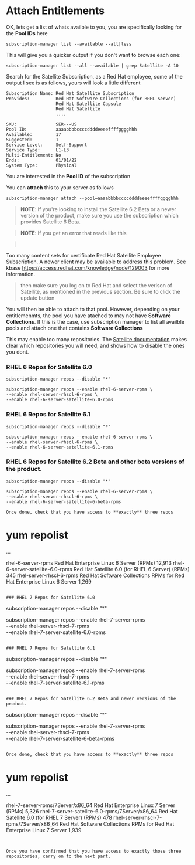
# Attach Entitlements

OK, lets get a list of whats availble to you, you are specifically looking for the **Pool IDs** here

```
subscription-manager list --available --all|less
```

This will give you a quicker output if you don't want to browse each one:

```
subscription-manager list --all --available | grep Satellite -A 10
```

Search for the Satellite Subscription, as a Red Hat employee, some of the output I see is as follows, yours will look a little different

```
Subscription Name: Red Hat Satellite Subscription
Provides:          Red Hat Software Collections (for RHEL Server)
                   Red Hat Satellite Capsule
                   Red Hat Satellite
                   ....

SKU:               SER---US
Pool ID:           aaaabbbbccccddddeeeeffffgggghhh
Available:         17
Suggested:         1
Service Level:     Self-Support
Service Type:      L1-L3
Multi-Entitlement: No
Ends:              01/01/22
System Type:       Physical
```

You are interested in the **Pool ID** of the subscription

You can **attach** this to your server as follows

```
subscription-manager attach --pool=aaaabbbbccccddddeeeeffffgggghhh
```

>**NOTE**:
If you're looking to install the Satellite 6.2 Beta or a newer version of the product, make sure you use the subscription which provides Satellite 6 Beta.

>**NOTE**:
If you get an error that reads like this


><pre>
Too many content sets for certificate Red Hat Satellite Employee Subscription.
A newer client may be available to address this problem.
See kbase https://access.redhat.com/knowledge/node/129003 for more information.
</pre>

>then make sure you log on to Red Hat and select the verison of Satellite, as mentioned in the previous section. Be sure to click the update button

You will then be able to attach to that pool. However, depending on your entitlemenmts, the pool you have atached to may not have **Software Collections**. If this is the case, use subscription manager to list all availble pools and attach one that contains **Software Collections**



This may enable too many repositories. The [Satellite documentation](https://access.redhat.com/documentation/en-US/Red_Hat_Satellite/6.0/html-single/Installation_Guide/index.html#Installing_Red_Hat_Satellite) makes clear which repositories you will need, and shows how to disable the ones you dont.

### RHEL 6 Repos for Satellite 6.0
```
subscription-manager repos --disable "*"

subscription-manager repos --enable rhel-6-server-rpms \
--enable rhel-server-rhscl-6-rpms \
--enable rhel-6-server-satellite-6.0-rpms
```

### RHEL 6 Repos for Satellite 6.1
```
subscription-manager repos --disable "*"

subscription-manager repos --enable rhel-6-server-rpms \
--enable rhel-server-rhscl-6-rpms \
--enable rhel-6-server-satellite-6.1-rpms
```

### RHEL 6 Repos for Satellite 6.2 Beta and other beta versions of the product.
```
subscription-manager repos --disable "*"

subscription-manager repos --enable rhel-6-server-rpms \
--enable rhel-server-rhscl-6-rpms \
--enable rhel-6-server-satellite-6-beta-rpms

Once done, check that you have access to **exactly** three repos

```
# yum repolist
...

rhel-6-server-rpms                  Red Hat Enterprise Linux 6 Server (RPMs)                               12,913
rhel-6-server-satellite-6.0-rpms    Red Hat Satellite 6.0 (for RHEL 6 Server) (RPMs)                          345
rhel-server-rhscl-6-rpms            Red Hat Software Collections RPMs for Red Hat Enterprise Linux 6 Server 1,269
```

### RHEL 7 Repos for Satellite 6.0  

```
subscription-manager repos --disable "*"

subscription-manager repos --enable rhel-7-server-rpms \
--enable rhel-server-rhscl-7-rpms \
--enable rhel-7-server-satellite-6.0-rpms
```

### RHEL 7 Repos for Satellite 6.1

```
subscription-manager repos --disable "*"

subscription-manager repos --enable rhel-7-server-rpms \
--enable rhel-server-rhscl-7-rpms \
--enable rhel-7-server-satellite-6.1-rpms
```

### RHEL 7 Repos for Satellite 6.2 Beta and newer versions of the product.

```
subscription-manager repos --disable "*"

subscription-manager repos --enable rhel-7-server-rpms \
--enable rhel-server-rhscl-7-rpms \
--enable rhel-7-server-satellite-6-beta-rpms
```

Once done, check that you have access to **exactly** three repos

```

# yum repolist
...

rhel-7-server-rpms/7Server/x86_64               Red Hat Enterprise Linux 7 Server (RPMs)                                5,326
rhel-7-server-satellite-6.0-rpms/7Server/x86_64 Red Hat Satellite 6.0 (for RHEL 7 Server) (RPMs)                          478
rhel-server-rhscl-7-rpms/7Server/x86_64         Red Hat Software Collections RPMs for Red Hat Enterprise Linux 7 Server 1,939
```


Once you have confirmed that you have access to exactly those three repositories, carry on to the next part.
